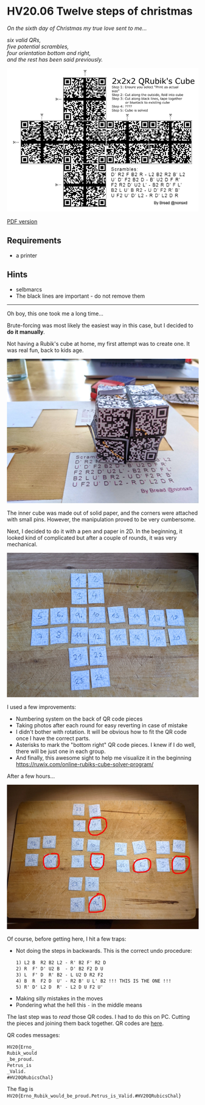 # HV20.06 Twelve steps of christmas

_On the sixth day of Christmas my true love sent to me..._
 
_six valid QRs,_  
_five potential scrambles,_  
_four orientation bottom and right,_  
_and the rest has been said previously._

![](qr-cube.png)

[PDF version](qr-cube.pdf)

## Requirements
- a printer

## Hints
- selbmarcs
- The black lines are important - do not remove them

---

Oh boy, this one took me a long time...

Brute-forcing was most likely the easiest way in this case, but I decided to **do it manually**.

Not having a Rubik's cube at home, my first attempt was to create one. It was real fun, back to kids age.

![](my-rubic-cube.jpg)

The inner cube was made out of solid paper, and the corners were attached with small pins. 
However, the manipulation proved to be very cumbersome.

Next, I decided to do it with a pen and paper in 2D. In the beginning, it looked kind of complicated but after a couple
of rounds, it was very mechanical.

![](start.jpg)
 
I used a few improvements:
- Numbering system on the back of QR code pieces
- Taking photos after each round for easy reverting in case of mistake
- I didn't bother with rotation. It will be obvious how to fit the QR code once I have the correct parts.
- Asterisks to mark the "bottom right" QR code pieces. I knew if I do well, there will be just one in each group.
- And finally, this awesome sight to help me visualize it in the beginning https://ruwix.com/online-rubiks-cube-solver-program/

After a few hours...

![](finish.jpg)

Of course, before getting here, I hit a few traps:
- Not doing the steps in backwards. This is the correct undo procedure:
  ```
  1) L2 B  R2 B2 L2 - R' B2 F' R2 D
  2) R  F' D' U2 B  - D' B2 F2 D U 
  3) L  F' D  R' B2 - L U2 D R2 F2    
  4) B  R  F2 D  U' - R2 B' U L' B2 !!! THIS IS THE ONE !!!
  5) R' D' L2 D  R' - L2 D U F2 U' 
  ```
- Making silly mistakes in the moves
- Pondering what the hell this `-` in the middle means

The last step was to _read_ those QR codes. I had to do this on PC. Cutting the pieces and joining them back together.
QR codes are [here](QRs).

QR codes messages:
```
HV20{Erno_
Rubik_would
_be_proud.
Petrus_is
_Valid.
#HV20QRubicsChal}
```

The flag is `HV20{Erno_Rubik_would_be_proud.Petrus_is_Valid.#HV20QRubicsChal}`
